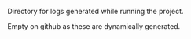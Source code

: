 Directory for logs generated while running the project. 

Empty on github as these are dynamically generated.
